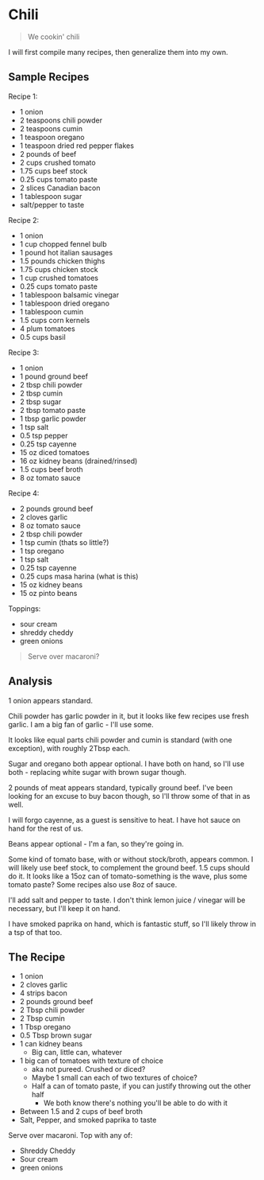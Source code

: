 # Chili

> We cookin' chili

I will first compile many recipes, then generalize them into my own.

## Sample Recipes

Recipe 1:

- 1 onion
- 2 teaspoons chili powder
- 2 teaspoons cumin
- 1 teaspoon oregano
- 1 teaspoon dried red pepper flakes
- 2 pounds of beef
- 2 cups crushed tomato
- 1.75 cups beef stock
- 0.25 cups tomato paste
- 2 slices Canadian bacon
- 1 tablespoon sugar
- salt/pepper to taste

Recipe 2:

- 1 onion
- 1 cup chopped fennel bulb
- 1 pound hot italian sausages
- 1.5 pounds chicken thighs
- 1.75 cups chicken stock
- 1 cup crushed tomatoes
- 0.25 cups tomato paste
- 1 tablespoon balsamic vinegar
- 1 tablespoon dried oregano
- 1 tablespoon cumin
- 1.5 cups corn kernels
- 4 plum tomatoes
- 0.5 cups basil

Recipe 3:

- 1 onion
- 1 pound ground beef
- 2 tbsp chili powder
- 2 tbsp cumin
- 2 tbsp sugar
- 2 tbsp tomato paste
- 1 tbsp garlic powder
- 1 tsp salt
- 0.5 tsp pepper
- 0.25 tsp cayenne
- 15 oz diced tomatoes
- 16 oz kidney beans (drained/rinsed)
- 1.5 cups beef broth
- 8 oz tomato sauce

Recipe 4:

- 2 pounds ground beef
- 2 cloves garlic
- 8 oz tomato sauce
- 2 tbsp chili powder
- 1 tsp cumin (thats so little?)
- 1 tsp oregano
- 1 tsp salt
- 0.25 tsp cayenne
- 0.25 cups masa harina (what is this)
- 15 oz kidney beans
- 15 oz pinto beans

Toppings:

- sour cream
- shreddy cheddy
- green onions

> Serve over macaroni?

## Analysis

1 onion appears standard.

Chili powder has garlic powder in it, but it looks like few recipes use fresh garlic. I am a big fan of garlic - I'll use some.

It looks like equal parts chili powder and cumin is standard (with one exception), with roughly 2Tbsp each.

Sugar and oregano both appear optional. I have both on hand, so I'll use both - replacing white sugar with brown sugar though.

2 pounds of meat appears standard, typically ground beef. I've been looking for an excuse to buy bacon though, so I'll throw some of that in as well.

I will forgo cayenne, as a guest is sensitive to heat. I have hot sauce on hand for the rest of us.

Beans appear optional - I'm a fan, so they're going in.

Some kind of tomato base, with or without stock/broth, appears common. I will likely use beef stock, to complement the ground beef. 1.5 cups should do it. It looks like a 15oz can of tomato-something is the wave, plus some tomato paste? Some recipes also use 8oz of sauce.

I'll add salt and pepper to taste. I don't think lemon juice / vinegar will be necessary, but I'll keep it on hand.

I have smoked paprika on hand, which is fantastic stuff, so I'll likely throw in a tsp of that too.

## The Recipe

- 1 onion
- 2 cloves garlic
- 4 strips bacon
- 2 pounds ground beef
- 2 Tbsp chili powder
- 2 Tbsp cumin
- 1 Tbsp oregano
- 0.5 Tbsp brown sugar
- 1 can kidney beans
    - Big can, little can, whatever
- 1 big can of tomatoes with texture of choice
    - aka not pureed. Crushed or diced?
    - Maybe 1 small can each of two textures of choice?
    - Half a can of tomato paste, if you can justify throwing out the other half
        - We both know there's nothing you'll be able to do with it
- Between 1.5 and 2 cups of beef broth
- Salt, Pepper, and smoked paprika to taste

Serve over macaroni. Top with any of:

- Shreddy Cheddy
- Sour cream
- green onions

